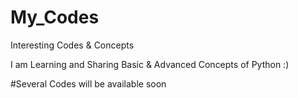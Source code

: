 # My_Codes
Interesting Codes &amp; Concepts

I am Learning and Sharing Basic & Advanced Concepts of Python :)

#Several Codes will be available soon


